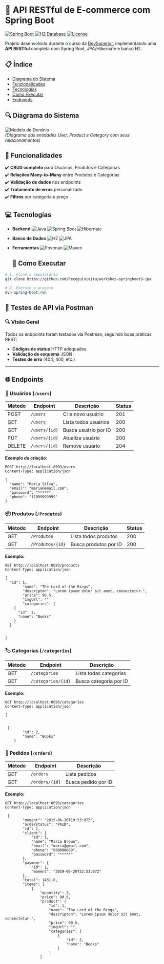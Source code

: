 # 🌟 API RESTful de E-commerce com Spring Boot

[![Spring Boot](https://img.shields.io/badge/Spring%20Boot-3.1+-6DB33F?logo=spring)](https://spring.io/)
[![H2 Database](https://img.shields.io/badge/H2-Database-1e90ff)](https://www.h2database.com/)
[![License](https://img.shields.io/badge/license-MIT-blue)](LICENSE)

Projeto desenvolvido durante o curso da [DevSuperior](https://devsuperior.com.br), implementando uma **API RESTful** completa com Spring Boot, JPA/Hibernate e banco H2.

## 📋 Índice
- [Diagrama do Sistema](#-diagrama-do-sistema)
- [Funcionalidades](#-funcionalidades)
- [Tecnologias](#-tecnologias)
- [Como Executar](#-como-executar)
- [Endpoints](#-endpoints)




## 🔍 Diagrama do Sistema
![Modelo de Domínio](https://github.com/user-attachments/assets/a63e366d-1cec-43a5-874e-18af72da6022)  
*(Diagrama das entidades User, Product e Category com seus relacionamentos)*





## 🚀 Funcionalidades

✔️ **CRUD completo** para Usuários, Produtos e Categorias  
✔️ **Relações Many-to-Many** entre Produtos e Categorias  
✔️ **Validação de dados** nos endpoints  
✔️ **Tratamento de erros** personalizado  
✔️ **Filtros** por categoria e preço


## 💻 Tecnologias

- **Backend**
  ![Java](https://img.shields.io/badge/Java-17-007396?logo=java)
  ![Spring Boot](https://img.shields.io/badge/Spring%20Boot-3.1+-6DB33F?logo=spring)
  ![Hibernate](https://img.shields.io/badge/Hibernate-5.6-59666C?logo=hibernate)
  
- **Banco de Dados**
  ![H2](https://img.shields.io/badge/H2-2.1-1e90ff)
  ![JPA](https://img.shields.io/badge/JPA-2.2-59666C)

- **Ferramentas**
  ![Postman](https://img.shields.io/badge/Postman-FF6C37?logo=postman)
  ![Maven](https://img.shields.io/badge/Maven-3.8-C71A36?logo=apache-maven)






  ## 🏃 Como Executar

```bash
# 1. Clone o repositório
git clone https://github.com/Peceguinivitu/workshop-springboot3-jpa

# 2. Execute o projeto
mvn spring-boot:run
```
  





## 🧪 Testes de API via Postman

### 🔍 Visão Geral
Todos os endpoints foram testados via Postman, seguindo boas práticas REST:
- **Códigos de status** HTTP adequados
- **Validação de esquema** JSON
- **Testes de erro** (404, 400, etc.)

---
## 🌐 Endpoints 

### 👤 **Usuários** (`/users`)
| Método | Endpoint          | Descrição                     | Status |
|--------|-------------------|-------------------------------|--------|
| POST   | `/users`          | Cria novo usuário             | 201    |
| GET    | `/users`          | Lista todos usuários          | 200    |
| GET    | `/users/{id}`     | Busca usuário por ID          | 200    |
| PUT    | `/users/{id}`     | Atualiza usuário              | 200    |
| DELETE | `/users/{id}`     | Remove usuário                | 204    |

**Exemplo de criação:**
```http
POST http://localhost:8093/users
Content-Type: application/json

{
  "name": "Maria Silva",
  "email": "maria@email.com",
  "password": "*****",
  "phone": "11999999999"
}
```

### 📦 **Produtos** (`/Produtos`)
| Método | Endpoint          | Descrição                     | Status |
|--------|-------------------|-------------------------------|--------|
| GET    | `/Produtos`          | Lista todos produtos          | 200    |
| GET    | `/Produtos/{id}`     | Busca produtos por ID          | 200    |

**Exemplo:**
```http
GET http://localhost:8093/products
Content-Type: application/json

{
  "id": 1,
        "name": "The Lord of the Rings",
        "descripton": "Lorem ipsum dolor sit amet, consectetur.",
        "price": 90.5,
        "imgUrl": ""
        "categories": [
    {
      "id": 2,
      "name": "Books"
    }
  ]


}

```
### 🏷️ **Categorias** (`/categories`)
| Método | Endpoint            | Descrição                     |
|--------|---------------------|-------------------------------|
| GET    | `/categories`       | Lista todas categorias        |
| GET    | `/categories/{id}`  | Busca categoria por ID        |


**Exemplo:**
```http
GET http://localhost:8093/categories 
Content-Type: application/json

{
  
   
 {
        "id": 2,
        "name": "Books"
    }
````



### 🛒 **Pedidos** (`/orders`)
| Método | Endpoint               | Descrição                     |
|--------|------------------------|-------------------------------|
| GET    | `/orders`              | Lista pedidos                 |
| GET    | `/orders/{id}`         | Busca pedido por ID           |


**Exemplo:**
```http
GET http://localhost:8093/categories 
Content-Type: application/json

 {
        "moment": "2019-06-20T19:53:07Z",
        "orderstatus": "PAID",
        "id": 1,
        "client": {
            "id": 1,
            "name": "Maria Brown",
            "email": "maria@gmail.com",
            "phone": "988888888",
            "password": "*****"
        },
        "payment": {
            "id": 1,
            "moment": "2019-06-20T22:53:07Z"
        },
        "total": 1431.0,
        "items": [
            {
                "quantity": 2,
                "price": 90.5,
                "product": {
                    "id": 1,
                    "name": "The Lord of the Rings",
                    "descripton": "Lorem ipsum dolor sit amet, consectetur.",
                    "price": 90.5,
                    "imgUrl": "",
                    "categories": [
                        {
                            "id": 2,
                            "name": "Books"
                        }
                    ]
                }
````











